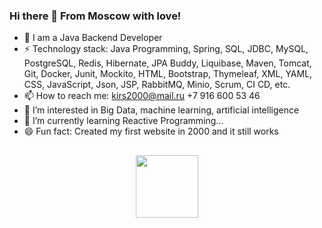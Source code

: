 ### Hi there 👋 From Moscow with love!




- 💬 I am a Java Backend  Developer
- ⚡ Technology stack: Java Programming, Spring, SQL, JDBC, MySQL, PostgreSQL, Redis, Hibernate, JPA Buddy, Liquibase, Maven, Tomcat, Git, Docker, Junit, Mockito, HTML, Bootstrap, Thymeleaf, XML, YAML, CSS, JavaScript, Json, JSP, RabbitMQ, Minio, Scrum, CI CD,  etc.
- 📫 How to reach me: kirs2000@mail.ru    +7 916 600 53 46
- 👀 I’m interested in Big Data, machine learning, artificial intelligence
- 🌱 I’m currently learning Reactive Programming...
- 😄 Fun fact: Created my first website in 2000 and it still works
 
##
<div id="header" align="center">
  <img src="https://media.giphy.com/media/xThuWu82QD3pj4wvEQ/giphy.gif" width="100"/>
</div>
